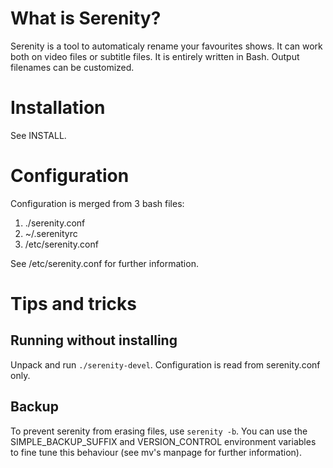 What is Serenity?
=================
Serenity is a tool to automaticaly rename your favourites shows.
It can work both on video files or subtitle files.
It is entirely written in Bash. Output filenames can be customized.

Installation
============
See INSTALL.

Configuration
=============
Configuration is merged from 3 bash files:
 1.  ./serenity.conf
 2.  ~/.serenityrc
 3.  /etc/serenity.conf

See /etc/serenity.conf for further information.

Tips and tricks
===============
Running without installing
--------------------------
Unpack and run `./serenity-devel`. Configuration is read from serenity.conf only.

Backup
------
To prevent serenity from erasing files, use `serenity -b`. You can use the SIMPLE_BACKUP_SUFFIX and VERSION_CONTROL environment variables to fine tune this behaviour (see mv's manpage for further information).
